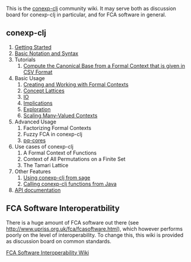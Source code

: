This is the [conexp-clj](http://github.com/exot/conexp-clj) community wiki.  It may serve
both as discussion board for conexp-clj in particular, and for FCA software in general.

## conexp-clj

1. [Getting Started](wiki/Getting-Started)
2. [Basic Notation and Syntax](wiki/Basic-Notation-and-Syntax)
3. Tutorials
    1. [Compute the Canonical Base from a Formal Context that is given in CSV Format](wiki/Tutorial:-How-to-compute-the-Canonical-Base-from-a-Context-given-in-CSV-Format)
4. Basic Usage
    1. [Creating and Working with Formal Contexts](wiki/Formal-Contexts)
    2. [Concept Lattices](wiki/Concept-Lattices)
    3. [IO](wiki/IO)
    4. [Implications](wiki/Implications)
    5. [Exploration](wiki/Exploration)
    6. [Scaling Many-Valued Contexts](wiki/Scaling-Many-Valued-Contexts)
5. Advanced Usage
    1. Factorizing Formal Contexts
    2. Fuzzy FCA in conexp-clj
    3. [pq-cores](wiki/pq-cores-in-Formal-Contexts)
6. Use cases of conexp-clj
    1. A Formal Context of Functions
    2. Context of All Permutations on a Finite Set
    3. The Tamari Lattice
7. Other Features
    1. [Using conexp-clj from sage](wiki/Sage-Interoperability)
    2. [Calling conexp-clj functions from Java](wiki/Java)
8. [API documentation](wiki/API)

## FCA Software Interoperatbility

There is a huge amount of FCA software out there (see
http://www.upriss.org.uk/fca/fcasoftware.html), which however performs poorly on the level
of interoperability.  To change this, this wiki is provided as discussion board on common
standards.

[FCA Software Interoperability Wiki](wiki/FCA-Interoperability-Wiki)
